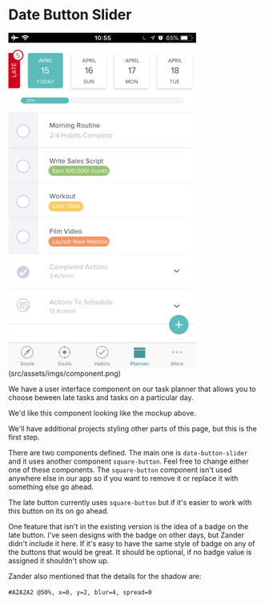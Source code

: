 # Date Button Slider

![Mock Up](src/assets/imgs/mockup.png)
(src/assets/imgs/component.png)

We have a user interface component on our task planner that allows you to choose
beween late tasks and tasks on a particular day.

We'd like this component looking like the mockup above.

We'll have additional projects styling other parts of this page, but this is
the first step.

There are two components defined. The main one is `date-button-slider` and it
uses another component `square-button`.  Feel free to change either one of these
components.  The `square-button` component isn't used anywhere else in our app
so if you want to remove it or replace it with something else go ahead.

The late button currently uses `square-button` but if it's easier to work with
this button on its on go ahead.

One feature that isn't in the existing version is the idea of a badge on the
late button.  I've seen designs with the badge on other days, but Zander didn't
include it here.  If it's easy to have the same style of badge on any of the
buttons that would be great. It should be optional, if no badge value is
assigned it shouldn't show up.

Zander also mentioned that the details for the shadow are:

`#A2A2A2 @50%, x=0, y=2, blur=4, spread=0`
